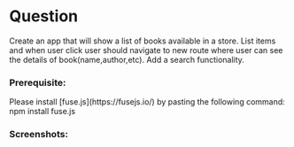 <h1>Question</h1>
Create an app that will show a list of books available in a store.
List items and when user click user should navigate to new route where user can see the details of book(name,author,etc). 
Add a search functionality.


<h3> Prerequisite: </h3>
Please install [fuse.js](https://fusejs.io/) by pasting the following command:
npm install fuse.js

<h3> Screenshots: </h3>
